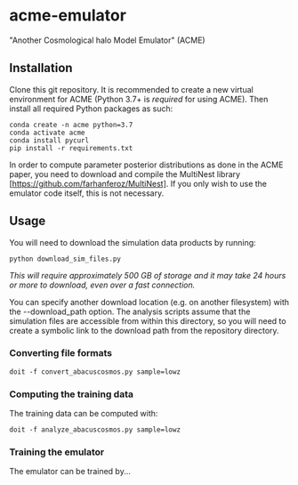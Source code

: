 # acme-emulator
"Another Cosmological halo Model Emulator" (ACME)

## Installation

Clone this git repository. It is recommended to create a new virtual environment for ACME (Python 3.7+ is *required* for using ACME). Then install all required Python packages as such:
```
conda create -n acme python=3.7
conda activate acme
conda install pycurl
pip install -r requirements.txt
```

In order to compute parameter posterior distributions as done in the ACME paper, you need to download and compile the MultiNest library [https://github.com/farhanferoz/MultiNest]. If you only wish to use the emulator code itself, this is not necessary.

## Usage

You will need to download the simulation data products by running:
```
python download_sim_files.py
```

*This will require approximately 500 GB of storage and it may take 24 hours or more to download, even over a fast connection.*

You can specify another download location (e.g. on another filesystem) with the --download_path option. The analysis scripts assume that the simulation files are accessible from within this directory, so you will need to create a symbolic link to the download path from the repository directory.

### Converting file formats

```
doit -f convert_abacuscosmos.py sample=lowz
```

### Computing the training data

The training data can be computed with:
```
doit -f analyze_abacuscosmos.py sample=lowz
```

### Training the emulator

The emulator can be trained by...



